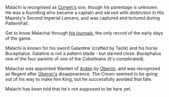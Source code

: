 Malachi is recognised as [Corwin's](CorwinOfOberon) son, though his parentage is unknown. He was a foundling who became a captain and served with distinction in His Majesty's Second Imperial Lancers, and was captured and tortured during PatternFall.

Get to know Malachai through <a href="https://github.com/mrdkap/Amber/blob/master/Malachais_journals.md">his journals</a>, the only record of the early days of the game.

Malachi is known for his sword Galantine (crafted by Tazik) and his horse Bucephalus. Galatine is not a pattern blade - but darned close. Bucephalus one of the four parents of one of the Cobalteans (it's complicated).

Malachai was appointed Warden of [Arden](ForestOfArden) by [Oberon](OberonOfDworkin), and was recognized as Regent after [Oberon's](OberonOfDworkin) disappearance.  The Crown seemed to be going out of his way to make him King, but he successfully avoided that fate.

Malachi has been told that he's not supposed to be here yet.